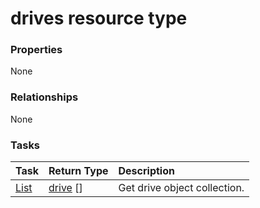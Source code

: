 # drives resource type



### Properties
None

### Relationships
None


### Tasks

| Task		   | Return Type	|Description|
|:---------------|:--------|:----------|
|[List](../api/drive_list.md) | [drive](drive.md) [] |Get drive object collection. |

<!-- uuid: d18f3e6b-6ec2-4726-a64f-7dfe4b4eee4e
2015-10-12 23:19:38 UTC -->